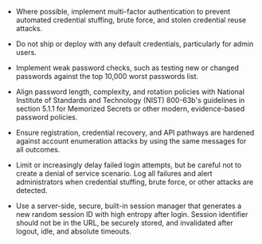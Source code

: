 - Where possible, implement multi-factor authentication to prevent automated credential stuffing, brute force, and stolen credential reuse attacks.
    
- Do not ship or deploy with any default credentials, particularly for admin users.
    
- Implement weak password checks, such as testing new or changed passwords against the top 10,000 worst passwords list.
    
- Align password length, complexity, and rotation policies with National Institute of Standards and Technology (NIST) 800-63b's guidelines in section 5.1.1 for Memorized Secrets or other modern, evidence-based password policies.
    
- Ensure registration, credential recovery, and API pathways are hardened against account enumeration attacks by using the same messages for all outcomes.
    
- Limit or increasingly delay failed login attempts, but be careful not to create a denial of service scenario. Log all failures and alert administrators when credential stuffing, brute force, or other attacks are detected.
    
- Use a server-side, secure, built-in session manager that generates a new random session ID with high entropy after login. Session identifier should not be in the URL, be securely stored, and invalidated after logout, idle, and absolute timeouts.
